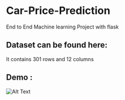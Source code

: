 # Car-Price-Prediction
End to End Machine learning Project with flask

## Dataset can be found here:
It contains 301 rows and 12 columns

## Demo :
![Alt Text](https://media.giphy.com/media/ViNvCSNgmPha8K7JGn/giphy.gif)
